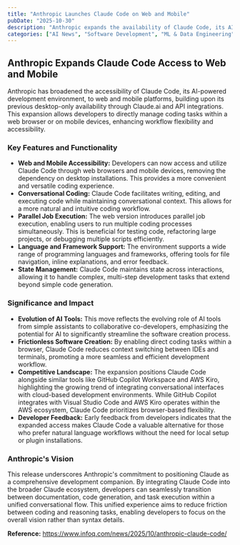 ```yaml
---
title: "Anthropic Launches Claude Code on Web and Mobile"
pubDate: "2025-10-30"
description: "Anthropic expands the availability of Claude Code, its AI-powered development environment, to web and mobile platforms, enabling developers to write, edit, and execute code directly in a browser or on mobile devices."
categories: ["AI News", "Software Development", "ML & Data Engineering"]
---
```


## Anthropic Expands Claude Code Access to Web and Mobile

Anthropic has broadened the accessibility of Claude Code, its AI-powered development environment, to web and mobile platforms, building upon its previous desktop-only availability through Claude.ai and API integrations. This expansion allows developers to directly manage coding tasks within a web browser or on mobile devices, enhancing workflow flexibility and accessibility.

### Key Features and Functionality

*   **Web and Mobile Accessibility:** Developers can now access and utilize Claude Code through web browsers and mobile devices, removing the dependency on desktop installations. This provides a more convenient and versatile coding experience.
*   **Conversational Coding:** Claude Code facilitates writing, editing, and executing code while maintaining conversational context. This allows for a more natural and intuitive coding workflow.
*   **Parallel Job Execution:** The web version introduces parallel job execution, enabling users to run multiple coding processes simultaneously. This is beneficial for testing code, refactoring large projects, or debugging multiple scripts efficiently.
*   **Language and Framework Support:** The environment supports a wide range of programming languages and frameworks, offering tools for file navigation, inline explanations, and error feedback.
*   **State Management:** Claude Code maintains state across interactions, allowing it to handle complex, multi-step development tasks that extend beyond simple code generation.

### Significance and Impact

*   **Evolution of AI Tools:** This move reflects the evolving role of AI tools from simple assistants to collaborative co-developers, emphasizing the potential for AI to significantly streamline the software creation process.
*   **Frictionless Software Creation:** By enabling direct coding tasks within a browser, Claude Code reduces context switching between IDEs and terminals, promoting a more seamless and efficient development workflow.
*   **Competitive Landscape:** The expansion positions Claude Code alongside similar tools like GitHub Copilot Workspace and AWS Kiro, highlighting the growing trend of integrating conversational interfaces with cloud-based development environments. While GitHub Copilot integrates with Visual Studio Code and AWS Kiro operates within the AWS ecosystem, Claude Code prioritizes browser-based flexibility.
*   **Developer Feedback:** Early feedback from developers indicates that the expanded access makes Claude Code a valuable alternative for those who prefer natural language workflows without the need for local setup or plugin installations.

### Anthropic's Vision

This release underscores Anthropic's commitment to positioning Claude as a comprehensive development companion. By integrating Claude Code into the broader Claude ecosystem, developers can seamlessly transition between documentation, code generation, and task execution within a unified conversational flow. This unified experience aims to reduce friction between coding and reasoning tasks, enabling developers to focus on the overall vision rather than syntax details.

**Reference:** https://www.infoq.com/news/2025/10/anthropic-claude-code/